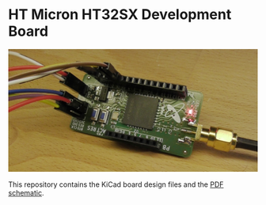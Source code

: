 # HT Micron HT32SX Development Board
![Picture of PCB](pcb.png)

This repository contains the KiCad board design files and the [PDF schematic](ht32sx-nano.pdf).